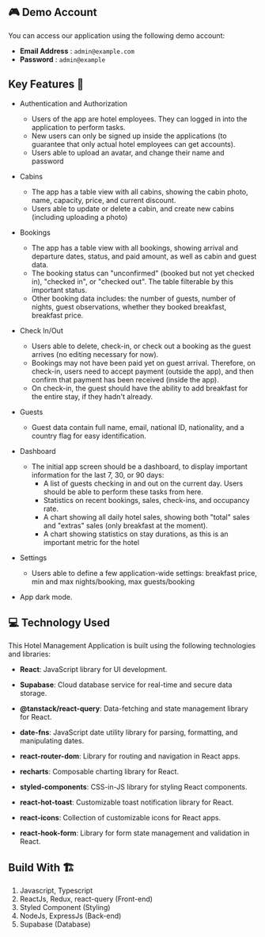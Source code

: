 ## 🎮 Demo Account

You can access our application using the following demo account:

-   **Email Address** : `admin@example.com`
-   **Password** : `admin@example`

## Key Features 📝

-   Authentication and Authorization

    -   Users of the app are hotel employees. They can logged in into the application to perform tasks.
    -   New users can only be signed up inside the applications (to guarantee that only actual hotel employees can get accounts).
    -   Users able to upload an avatar, and change their name and password

-   Cabins

    -   The app has a table view with all cabins, showing the cabin photo, name, capacity, price, and current discount.
    -   Users able to update or delete a cabin, and create new cabins (including uploading a photo)

-   Bookings

    -   The app has a table view with all bookings, showing arrival and departure dates, status, and paid amount, as well as cabin and guest data.
    -   The booking status can "unconfirmed" (booked but not yet checked in), "checked in", or "checked out". The table filterable by this important status.
    -   Other booking data includes: the number of guests, number of nights, guest observations, whether they booked breakfast, breakfast price.

-   Check In/Out

    -   Users able to delete, check-in, or check out a booking as the guest arrives (no editing necessary for now).
    -   Bookings may not have been paid yet on guest arrival. Therefore, on check-in, users need to accept payment (outside the app), and then confirm that payment has been received (inside the app).
    -   On check-in, the guest should have the ability to add breakfast for the entire stay, if they hadn't already.

-   Guests

    -   Guest data contain full name, email, national ID, nationality, and a country flag for easy identification.

-   Dashboard

    -   The initial app screen should be a dashboard, to display important information for the last 7, 30, or 90 days:
        -   A list of guests checking in and out on the current day. Users should be able to perform these tasks from here.
        -   Statistics on recent bookings, sales, check-ins, and occupancy rate.
        -   A chart showing all daily hotel sales, showing both "total" sales and "extras" sales (only breakfast at the moment).
        -   A chart showing statistics on stay durations, as this is an important metric for the hotel

-   Settings

    -   Users able to define a few application-wide settings: breakfast price, min and max nights/booking, max guests/booking

-   App dark mode.



## 💻 Technology Used

This Hotel Management Application is built using the following technologies and libraries:

-   **React**: JavaScript library for UI development.

-   **Supabase**: Cloud database service for real-time and secure data storage.

-   **@tanstack/react-query**: Data-fetching and state management library for React.

-   **date-fns**: JavaScript date utility library for parsing, formatting, and manipulating dates.

-   **react-router-dom**: Library for routing and navigation in React apps.

-   **recharts**: Composable charting library for React.

-   **styled-components**: CSS-in-JS library for styling React components.

-   **react-hot-toast**: Customizable toast notification library for React.

-   **react-icons**: Collection of customizable icons for React apps.

-   **react-hook-form**: Library for form state management and validation in React.

## Build With 🏗️

1. Javascript, Typescript
2. ReactJs, Redux, react-query (Front-end)
3. Styled Component (Styling)
4. NodeJs, ExpressJs (Back-end)
5. Supabase (Database)

